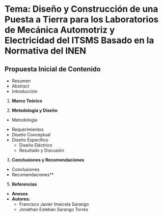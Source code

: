 # Tema: Diseño y Construcción de una Puesta a Tierra para los Laboratorios de Mecánica Automotriz y Electricidad del ITSMS Basado en la Normativa del INEN
## Propuesta Inicial de Contenido
- Resumen
- Abstract
- Introducción
1. **Marco Teórico**
<!-- Contenido marco teórico .... -->
2. **Metodología y Diseño**
  - Metodología
<!--La metodología  propusta para el proyecto consiste ... -->
  - Requerimientos
  - Diseño Conceptual
  - Diseño Específico
    - Diseño Eléctrico
    - Resultado y Discusión
3. **Conclusiones y Recomendaciones**
 - Conclusiones
 - Recomendaciones**
5. **Referencias**

<!-- Hager, (2020). *Regímenes de Neutro en Baja Tensión*.
- NEC, (2018). *Instalaciones Eléctricas Residenciales*.
- *Norma ANSI/NFPA 70-250*
- *Norma ANSI/TIA-607*
- Oropeza, J. (2005) Libro de Oro de Puesta a Tierra Universal. Grounding and Bounding. Schneider Electrical México. 
- Ministerio Urbano de Desarrollo y Vivienda. (2018). Norma Ecuatoriana de la Construcción NEC. Instalaciones Eléctricas. Código NEC-SB-IE. Edición. Ministerio de Desarrollo Urbano y Vivienda (MIDUVI). 
- Instituto Ecuatoriano De Normalización INEN (2001). Código De Práctica Ecuatoriano CPE INEN 19:2001. 
- Comité Ejecutivo de la Norma Ecuatoriana de la Construcción (2013). *Norma Ecuatoriana de Construcción NEC, Instalaciones Electromecánicas*. Cap. 15. Edición  Ministerio de Desarrollo Urbano y Vivienda (MIDUVI). -->

- **Anexos**
- **Autores:**
  - Francisco Javier Imaicela Sarango 
  - Jonathan Esteban Sarango Torres
